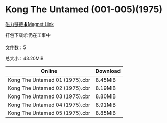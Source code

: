 # Kong The Untamed (001-005)(1975)

[磁力链接⬇Magnet Link](magnet:?xt=urn:btih:a939c12dded2ae9caa9bd38c74d80bae9792e2b5&dn=Kong%20The%20Untamed%20%28001-005%29%281975%29)

打包下载📦仍在工事中

文件数：5

总大小：43.20MiB

Online | Download
--- | ---
Kong The Untamed 01 (1975).cbr | 8.45MiB
Kong The Untamed 02 (1975).cbr | 8.19MiB
Kong The Untamed 03 (1975).cbr | 8.80MiB
Kong The Untamed 04 (1975).cbr | 8.91MiB
Kong The Untamed 05 (1975).cbr | 8.85MiB